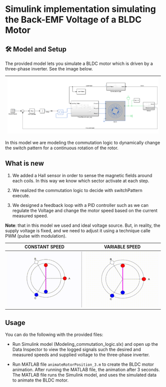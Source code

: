 # Simulink implementation simulating the Back-EMF Voltage of a BLDC Motor


## 🛠 Model and Setup

The provided model lets you simulate a BLDC motor which is driven by a three-phase inverter. See the image below.


| ![](assets/block_diagram.PNG) |
| :---------------: |

In this model we are modeling the commutation logic to dynamically change the switch pattern for a continuous rotation of the rotor.

## What is new
1. We added a Hall sensor in order to sense the magnetic fields around each coils. In this way we know which sector activate at each step.

2. We realized the commutation logic to decide with switchPattern execute.

3. We designed a feedback loop with a PID controller such as we can regulate the Voltage and change the motor speed based on the current measured speed.

__Note__: that in this model we used and ideal voltage source. But, in reality, the supply voltage is fixed, and we need to adjust it using a technique calle PWM (pulse with modulation).

| CONSTANT SPEED           | VARIABLE SPEED         |
| :--------------:         | :--------:             |
| ![](assets/const_animation.gif) | ![](assets/dyn_animation.gif) |

## Usage

You can do the following with the provided files:

- Run Simulink model (Modeling_commutation_logic.slx) and open up the Data Inspector to view the logged signals such the desired and measured speeds and supplied voltage to the three-phase inverter.

- Run MATLAB file `animateRotorPosition_3.m` to create the BLDC motor animation. After running the MATLAB file, the animation after 3 seconds. The MATLAB file runs the Simulink model, and uses the simulated data to animate the BLDC motor.
